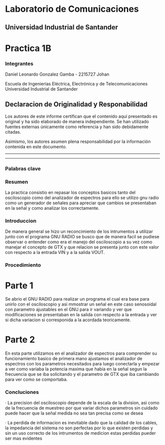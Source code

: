 # Laboratorio de Comunicaciones

## Universidad Industrial de Santander

# Practica 1B

### Integrantes

Daniel Leonardo Gonzalez Gamba - 2215727
Johan

Escuela de Ingenierías Eléctrica, Electrónica y de Telecomunicaciones  
Universidad Industrial de Santander

## Declaracion de Originalidad y Responabilidad

Los autores de este informe certifican que el contenido aquí presentado es original y ha sido elaborado de manera independiente. Se han utilizado fuentes externas únicamente como referencia y han sido debidamente citadas.

Asimismo, los autores asumen plena responsabilidad por la información contenida en este documento. 

---

---

### Palabras clave


### Resumen

La practica consistio en repasar los conceptos basicos tanto del osciloscopio como del analizador de espectros
para ello se utilizo gnu radio como un generador de señales para apreciar que cambios se presentaban en la señal y como
analizar los correctamente.

### Introduccion

De manera general se hizo un reconcimiento de los intrumentos a utilizar junto con el programa GNU RADIO se busco que 
de manera facil se pudiese observar o entender como era el manejo del osciloscopio a su vez como manejar el concepto de GTX 
y que relacion se presenta junto con este valor con respecto a la entrada VIN y a la salida VOUT.

### Procedimiento

# Parte  1

Se abrio el GNU RADIO para realizar un programa el cual era base para unirlo con el osciloscopio y asi mmostrar un señal
en este caso senosoidal con parametro ajustables en el GNU para ir variando y ver que modificaciones se presentaban en la 
salida con respecto a la entrada y ver si dicha variacion si corresponida a la acordada teoricamente.

# Parte 2 

En esta parte utilizamos en el analizador de espectros para comprender su funcionamiento basico de primera mano ajustamos
el analizador de espectros con los parametros necesitados para luego conectarla y empezar a ver como variaba la potencia
maxima que habia en la señal segun la frecuencia que se iba solicitando y el parametro de GTX que iba cambiando para ver
como se comportaba.

### Concluciones

· La precision del osciloscopio depende de la escala de la division, asi como de la frecuencia de muestreo por que variar
dichos parametros sin cuidado puede hacer que la señal medida no sea tan precisa como se desea 

· La perdida de informacion es inevitable dado que la calidad de los cables, la impedancia del sistema no son perfectas 
por lo que existen perdidas y sin un uso correcto de los intrumentos de medicion estas perdidas pueder ser mas evidentes

